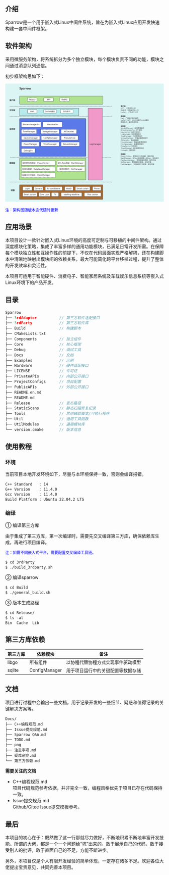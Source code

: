 
## 介绍
Sparrow是一个用于嵌入式Linux中间件系统，旨在为嵌入式Linux应用开发快速构建一套中间件框架。


## 软件架构
采用微服务架构，将系统拆分为多个独立模块，每个模块负责不同的功能，模块之间通过消息队列通信。

初步框架构思如下：

![架构图](Docs/png/架构图.png)

<span style="font-size: 12px;">
<span style="color: blue;">注：架构图随版本迭代随时更新</span>
</span>


## 应用场景
本项目设计一款针对嵌入式Linux环境的高度可定制与可移植的中间件架构。通过深度模块化策略，集成了丰富多样的通用功能模块，已满足日常开发所需。在保障每个模块独立性和互操作性的前提下，不仅在代码层面实现严格解耦，还在构建脚本中清晰地映射出模块间的依赖关系，最大可能简化跨平台移植过程，提升了整体的开发效率和灵活性。

本项目可适用于智能硬件、消费电子、智能家居系统及车载娱乐信息系统等嵌入式Linux环境下的产品开发。


## 目录

```c++
Sparrow
├── 3rdAdapter          // 第三方软件适配接口
├── 3rdParty            // 第三方软件库
├── Build               // 构建脚本
├── CMakeLists.txt
├── Components          // 独立组件
├── Core                // 核心框架
├── Debug               // 调试工具
├── Docs                // 文档
├── Examples            // 示例
├── Hardware            // 硬件适配接口
├── LICENSE             // 许可证
├── PrivateAPIs         // 内部公开接口
├── ProjectConfigs      // 项目配置
├── PublicAPIs          // 外部公开接口
├── README.en.md
├── README.md
├── Release             // 发布路径
├── StaticScans         // 静态扫描修复纪录
├── Tools               // 常用辅助脚本/可执行程序
├── Util                // 通用工具函数
├── UtilModules         // 通用模块库
└── version.cmake       // 版本信息
```

## 使用教程

### 环境
当前项目本地开发环境如下，尽量与本环境保持一致，否则会编译报错。
```Shell
C++ Standard   : 14
G++ Version    : 11.4.0
Gcc Version    : 11.4.0
Build Platform : Ubuntu 22.04.2 LTS
```

### 编译
① 编译第三方库

由于集成了第三方库，第一次编译时，需要先交叉编译第三方库，确保依赖库生成，再进行项目编译。

<span style="font-size: 12px;">
<span style="color: blue;">注：如需不同嵌入式平台，需要配置交叉编译工具链。</span>
</span>

```Shell
$ cd 3rdParty
$ ./build_3rdparty.sh
```

② 编译sparrow
```Shell
$ cd Build
$ ./general_build.sh
```

③ 版本生成路径
```shell
$ cd Release/
$ ls -al
Bin  Cache  Lib
```

## 第三方库依赖
|    第三方库   | 依赖模块     | 备注 |
| -----------   | -----------  | -- |
|libgo	        | 所有组件     | 以协程代替协程方式实现事件驱动模型   |
|sqlite	        | ConfigManager| 用于项目运行中的关键配置等数据存储|



## 文档

项目进行过程中会输出一些文档，用于记录开发的一些细节、疑惑和值得记录的关键解决方案等。
```
Docs/
├── C++编程规范.md
├── Issue提交规范.md
├── Sparrow Q&A.md
├── TODO.md
├── png
├── 注意事项.md
├── 疑难杂症.md
└── 第三方依赖.md
```

**需要关注的文档**

- C++编程规范.md   
项目代码规范参考依据，并非完全一致，编程风格优先于项目已存在代码保持一致。
- Issue提交规范.md   
Github/Gitee Issue提交模板参考。

## 最后
本项目的初心在于：既然做了这一行那就尽力做好，不断地积累不断地丰富开发技能。所谓的大佬，都是一个一个问题给“坑”出来的。敢于展示自己的代码，敢于接受别人的批评，敢于直面自己的不足，方能不断进步。

另外，本项目仅是个人有限开发经验的简单体现，一定存在诸多不足。欢迎各位大佬提出宝贵意见，共同完善本项目。

